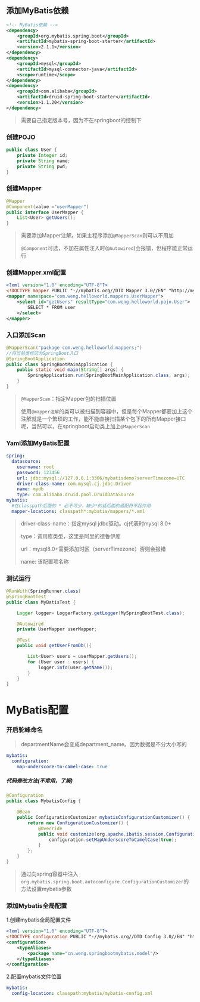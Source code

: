## 添加MyBatis依赖

```xml
<!-- MyBatis依赖 -->
<dependency>
    <groupId>org.mybatis.spring.boot</groupId>
    <artifactId>mybatis-spring-boot-starter</artifactId>
    <version>2.1.1</version>
</dependency>
<dependency>
    <groupId>mysql</groupId>
    <artifactId>mysql-connector-java</artifactId>
    <scope>runtime</scope>
</dependency>
<dependency>
    <groupId>com.alibaba</groupId>
    <artifactId>druid-spring-boot-starter</artifactId>
    <version>1.1.20</version>
</dependency>
```

> 需要自己指定版本号，因为不在springboot的控制下



### 创建POJO

```java
public class User {
    private Integer id;
    private String name;
    private String pwd;
}
```



### 创建Mapper

```java
@Mapper
@Component(value ="userMapper")
public interface UserMapper {
    List<User> getUsers();
}
```

> 需要添加Mapper注解。如果主程序添加`@MapperScan`则可以不用加
>
> `@Component`可选，不加在属性注入时(`@Autowired`)会报错，但程序能正常运行

### 创建Mapper.xml配置

```xml
<?xml version="1.0" encoding="UTF-8"?>
<!DOCTYPE mapper PUBLIC "-//mybatis.org//DTD Mapper 3.0//EN" "http://mybatis.org/dtd/mybatis-3-mapper.dtd">
<mapper namespace="com.weng.helloworld.mappers.UserMapper">
    <select id="getUsers" resultType="com.weng.helloworld.pojo.User">
        SELECT * FROM user
    </select>
</mapper>
```



### 入口添加Scan

```java
@MapperScan("package com.weng.helloworld.mappers;")
//将当前类标记为SpringBoot入口
@SpringBootApplication
public class SpringBootMainApplication {
    public static void main(String[] args) {
        SpringApplication.run(SpringBootMainApplication.class, args);
    }
}
```

> `@MapperScan`：指定Mapper包的扫描位置
>
> 使用`@mapper注解`的类可以被扫描到容器中，但是每个Mapper都要加上这个注解就是一个繁琐的工作，能不能直接扫描某个包下的所有Mapper接口呢，当然可以，在springboot启动类上加上`@MapperScan`



### Yaml添加MyBatis配置

```yaml
spring:
  datasource:
    username: root
    password: 123456
    url: jdbc:mysql://127.0.0.1:3306/mybatisdemo?serverTimezone=UTC
    driver-class-name: com.mysql.cj.jdbc.Driver
    name: mydb
    type: com.alibaba.druid.pool.DruidDataSource
mybatis:
  #在classpath后面的 * 必不可少，缺少*的话后面的通配符不起作用
  mapper-locations: classpath*:mybatis/mappers/*.xml
```

> driver-class-name：指定mysql jdbc驱动。cj代表时mysql 8.0+
>
> type：调用库类型，这里是阿里的德鲁伊库
>
> url：mysql8.0+需要添加时区（serverTimezone）否则会报错
>
> name: 该配置项名称
>



### 测试运行

```java
@RunWith(SpringRunner.class)
@SpringBootTest
public class MyBatisTest {

    Logger logger= LoggerFactory.getLogger(MySpringBootTest.class);

    @Autowired
    private UserMapper userMapper;

    @Test
    public void getUserFromDb(){

        List<User> users = userMapper.getUsers();
        for (User user : users) {
            logger.info(user.getName());
        }
    }
}
```



# MyBatis配置

### 开启驼峰命名

> departmentName会变成department_name。因为数据是不分大小写的

```yaml
mybatis: 
  configuration:
    map-underscore-to-camel-case: true
```

##### 代码修改方法(不常用，了解)

```java
@Configuration
public class MybatisConfig {

    @Bean
    public ConfigurationCustomizer mybatisConfigurationCustomizer() {
        return new ConfigurationCustomizer() {
            @Override
            public void customize(org.apache.ibatis.session.Configuration configuration) {
                configuration.setMapUnderscoreToCamelCase(true);
            }
        };
    }
}
```

> 通过向spring容器中注入`org.mybatis.spring.boot.autoconfigure.ConfigurationCustomizer`的方法设置mybatis参数

### 添加Mybatis全局配置

1.创建mybatis全局配置文件

```xml
<?xml version="1.0" encoding="UTF-8"?>
<!DOCTYPE configuration PUBLIC "-//mybatis.org//DTD Config 3.0//EN" "http://mybatis.org/dtd/mybatis-3-config.dtd">
<configuration>
    <typeAliases>
        <package name="cn.weng.springbootmybatis.model"/>
    </typeAliases>
</configuration>
```

2.配置mybatis文件位置

```yaml
mybatis:
  config-location: classpath:mybatis/mybatis-config.xml
```

